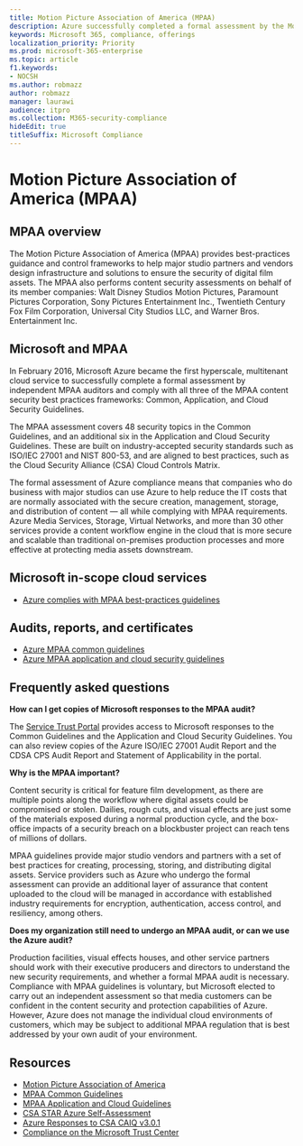 ```yaml
---
title: Motion Picture Association of America (MPAA)
description: Azure successfully completed a formal assessment by the Motion Picture Association of America.
keywords: Microsoft 365, compliance, offerings
localization_priority: Priority
ms.prod: microsoft-365-enterprise
ms.topic: article
f1.keywords:
- NOCSH
ms.author: robmazz
author: robmazz
manager: laurawi
audience: itpro
ms.collection: M365-security-compliance
hideEdit: true
titleSuffix: Microsoft Compliance
---
```


# Motion Picture Association of America (MPAA)

## MPAA overview

The Motion Picture Association of America (MPAA) provides best-practices guidance and control frameworks to help major studio partners and vendors design infrastructure and solutions to ensure the security of digital film assets. The MPAA also performs content security assessments on behalf of its member companies: Walt Disney Studios Motion Pictures, Paramount Pictures Corporation, Sony Pictures Entertainment Inc., Twentieth Century Fox Film Corporation, Universal City Studios LLC, and Warner Bros. Entertainment Inc.

## Microsoft and MPAA

In February 2016, Microsoft Azure became the first hyperscale, multitenant cloud service to successfully complete a formal assessment by independent MPAA auditors and comply with all three of the MPAA content security best practices frameworks: Common, Application, and Cloud Security Guidelines.

The MPAA assessment covers 48 security topics in the Common Guidelines, and an additional six in the Application and Cloud Security Guidelines. These are built on industry-accepted security standards such as ISO/IEC 27001 and NIST 800-53, and are aligned to best practices, such as the Cloud Security Alliance (CSA) Cloud Controls Matrix.

The formal assessment of Azure compliance means that companies who do business with major studios can use Azure to help reduce the IT costs that are normally associated with the secure creation, management, storage, and distribution of content — all while complying with MPAA requirements. Azure Media Services, Storage, Virtual Networks, and more than 30 other services provide a content workflow engine in the cloud that is more secure and scalable than traditional on-premises production processes and more effective at protecting media assets downstream.

## Microsoft in-scope cloud services

- [Azure complies with MPAA best-practices guidelines](https://aka.ms/AzureCompliance)

## Audits, reports, and certificates

- [Azure MPAA common guidelines](https://aka.ms/AzureMPAACommonGuidelines)
- [Azure MPAA application and cloud security guidelines](https://aka.ms/AzureMPAAApplicationandCloudSecurityGuidelines)

## Frequently asked questions

**How can I get copies of Microsoft responses to the MPAA audit?**

The [Service Trust Portal](https://aka.ms/stphelp) provides access to Microsoft responses to the Common Guidelines and the Application and Cloud Security Guidelines. You can also review copies of the Azure ISO/IEC 27001 Audit Report and the CDSA CPS Audit Report and Statement of Applicability in the portal.

**Why is the MPAA important?**

Content security is critical for feature film development, as there are multiple points along the workflow where digital assets could be compromised or stolen. Dailies, rough cuts, and visual effects are just some of the materials exposed during a normal production cycle, and the box-office impacts of a security breach on a blockbuster project can reach tens of millions of dollars.

MPAA guidelines provide major studio vendors and partners with a set of best practices for creating, processing, storing, and distributing digital assets. Service providers such as Azure who undergo the formal assessment can provide an additional layer of assurance that content uploaded to the cloud will be managed in accordance with established industry requirements for encryption, authentication, access control, and resiliency, among others.

**Does my organization still need to undergo an MPAA audit, or can we use the Azure audit?**

Production facilities, visual effects houses, and other service partners should work with their executive producers and directors to understand the new security requirements, and whether a formal MPAA audit is necessary. Compliance with MPAA guidelines is voluntary, but Microsoft elected to carry out an independent assessment so that media customers can be confident in the content security and protection capabilities of Azure. However, Azure does not manage the individual cloud environments of customers, which may be subject to additional MPAA regulation that is best addressed by your own audit of your environment.

## Resources

- [Motion Picture Association of America](https://www.mpaa.org/)
- [MPAA Common Guidelines](https://www.mpaa.org/wp-content/uploads/2015/11/MPAA-Best-Practices-Common-Guidelines_V3_0_2015_04_02_FINAL-r7.pdf)
- [MPAA Application and Cloud Guidelines](https://www.mpaa.org/wp-content/uploads/2015/12/MPAA-Best-Practices-App-and-Cloud_V1-0-20150507-RELEASE-CANDIDATE-6.docx)
- [CSA STAR Azure Self-Assessment](https://www.microsoft.com/TrustCenter/Compliance/CSA-self-assessment)
- [Azure Responses to CSA CAIQ v3.0.1](https://gallery.technet.microsoft.com/Azure-Responses-to-CSA-46034a11)
- [Compliance on the Microsoft Trust Center](https://www.microsoft.com/trust-center/compliance/compliance-overview)
